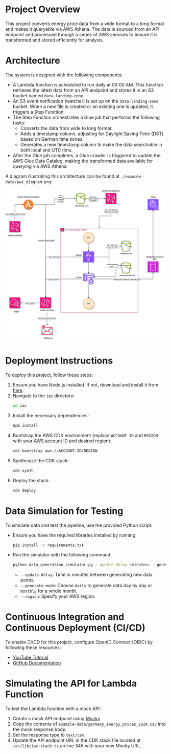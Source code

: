# Project Overview

This project converts energy price data from a wide format to a long format and makes it queryable via AWS Athena. The data is sourced from an API endpoint and processed through a series of AWS services to ensure it is transformed and stored efficiently for analysis.

# Architecture

The system is designed with the following components:

- A Lambda function is scheduled to run daily at 03:00 AM. This function retrieves the latest data from an API endpoint and stores it in an S3 bucket named `data-landing-zone`.
- An S3 event notification (watcher) is set up on the `data-landing-zone` bucket. When a new file is created or an existing one is updated, it triggers a Step Function.
- The Step Function orchestrates a Glue job that performs the following tasks:
  - Converts the data from wide to long format.
  - Adds a timestamp column, adjusting for Daylight Saving Time (DST) based on German time zones.
  - Generates a new timestamp column to make the data searchable in both local and UTC time.
- After the Glue job completes, a Glue crawler is triggered to update the AWS Glue Data Catalog, making the transformed data available for querying via AWS Athena.

A diagram illustrating this architecture can be found at `./example-data/aws_diagram.png`:

![Architecture Diagram](./example-data/aws_diagram.png)

# Deployment Instructions

To deploy this project, follow these steps:

1. Ensure you have Node.js installed. If not, download and install it from [here](https://nodejs.org/en/download).
2. Navigate to the `iac` directory:
   ```bash
   cd iac
   ```
3. Install the necessary dependencies:
   ```bash
   npm install
   ```
4. Bootstrap the AWS CDK environment (replace `ACCOUNT-ID` and `REGION` with your AWS account ID and desired region):
   ```bash
   cdk bootstrap aws://ACCOUNT-ID/REGION
   ```
5. Synthesize the CDK stack:
   ```bash
   cdk synth
   ```
6. Deploy the stack:
   ```bash
   cdk deploy
   ```

# Data Simulation for Testing

To simulate data and test the pipeline, use the provided Python script:

- Ensure you have the required libraries installed by running:
  ```bash
  pip install -r requirements.txt
  ```
- Run the simulator with the following command:
  ```bash
  python data_generation_simulator.py --update-delay <minutes> --generate-mode <daily|monthly> --region <aws-region>
  ```
  - `--update-delay`: Time in minutes between generating new data points.
  - `--generate-mode`: Choose `daily` to generate data day by day or `monthly` for a whole month.
  - `--region`: Specify your AWS region.

# Continuous Integration and Continuous Deployment (CI/CD)

To enable CI/CD for this project, configure OpenID Connect (OIDC) by following these resources:

- [YouTube Tutorial](https://www.youtube.com/watch?v=aOoRaVuh8Lc)
- [GitHub Documentation](https://docs.github.com/en/actions/security-for-github-actions/security-hardening-your-deployments/configuring-openid-connect-in-amazon-web-services)

# Simulating the API for Lambda Function

To test the Lambda function with a mock API:

1. Create a mock API endpoint using [Mocky](https://designer.mocky.io/).
2. Copy the contents of `example-data/germany_energy_prices_2024.csv` into the mock response body.
3. Set the response type to `text/csv`.
4. Update the API endpoint URL in the CDK stack file located at `iac/lib/iac-stack.ts` on line 346 with your new Mocky URL.